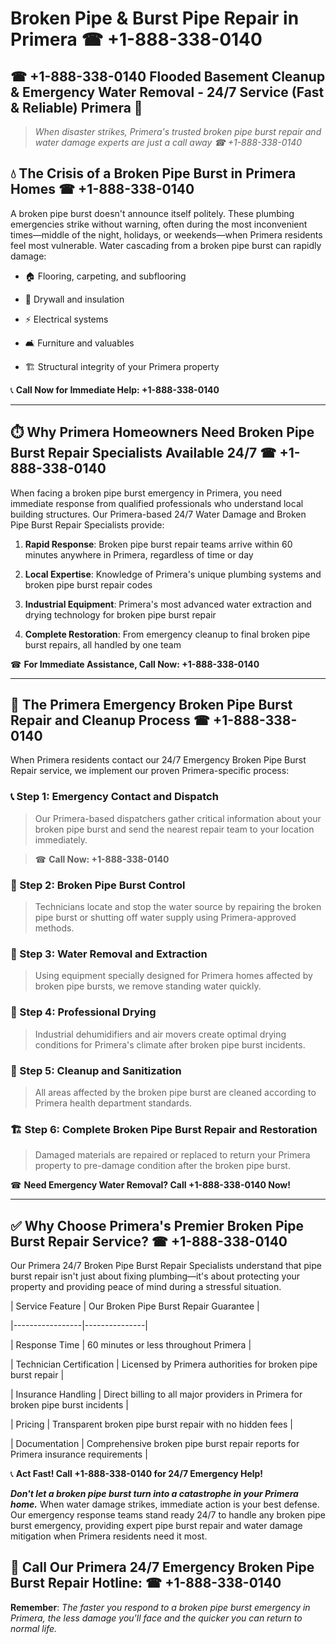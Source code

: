 # Broken Pipe & Burst Pipe Repair in Primera ☎ +1-888-338-0140  
## ☎ +1-888-338-0140 Flooded Basement Cleanup & Emergency Water Removal - 24/7 Service (Fast & Reliable) Primera 🚨  

> *When disaster strikes, Primera's trusted broken pipe burst repair and water damage experts are just a call away ☎ +1-888-338-0140*  

## 💧 The Crisis of a Broken Pipe Burst in Primera Homes ☎ +1-888-338-0140  

A broken pipe burst doesn't announce itself politely. These plumbing emergencies strike without warning, often during the most inconvenient times—middle of the night, holidays, or weekends—when Primera residents feel most vulnerable. Water cascading from a broken pipe burst can rapidly damage:  

* 🏠 Flooring, carpeting, and subflooring  
* 🧱 Drywall and insulation  
* ⚡ Electrical systems  
* 🛋️ Furniture and valuables  
* 🏗️ Structural integrity of your Primera property  

📞 **Call Now for Immediate Help: +1-888-338-0140**  

---  

## ⏱️ Why Primera Homeowners Need Broken Pipe Burst Repair Specialists Available 24/7 ☎ +1-888-338-0140  

When facing a broken pipe burst emergency in Primera, you need immediate response from qualified professionals who understand local building structures. Our Primera-based 24/7 Water Damage and Broken Pipe Burst Repair Specialists provide:  

1. **Rapid Response**: Broken pipe burst repair teams arrive within 60 minutes anywhere in Primera, regardless of time or day  
2. **Local Expertise**: Knowledge of Primera's unique plumbing systems and broken pipe burst repair codes  
3. **Industrial Equipment**: Primera's most advanced water extraction and drying technology for broken pipe burst repair  
4. **Complete Restoration**: From emergency cleanup to final broken pipe burst repairs, all handled by one team  

☎ **For Immediate Assistance, Call Now: +1-888-338-0140**  

---  

## 🔧 The Primera Emergency Broken Pipe Burst Repair and Cleanup Process ☎ +1-888-338-0140  

When Primera residents contact our 24/7 Emergency Broken Pipe Burst Repair service, we implement our proven Primera-specific process:  

### 📞 Step 1: Emergency Contact and Dispatch  
> Our Primera-based dispatchers gather critical information about your broken pipe burst and send the nearest repair team to your location immediately.  
> ☎ **Call Now: +1-888-338-0140**  

### 🚿 Step 2: Broken Pipe Burst Control  
> Technicians locate and stop the water source by repairing the broken pipe burst or shutting off water supply using Primera-approved methods.  

### 🌊 Step 3: Water Removal and Extraction  
> Using equipment specially designed for Primera homes affected by broken pipe bursts, we remove standing water quickly.  

### 💨 Step 4: Professional Drying  
> Industrial dehumidifiers and air movers create optimal drying conditions for Primera's climate after broken pipe burst incidents.  

### 🧼 Step 5: Cleanup and Sanitization  
> All areas affected by the broken pipe burst are cleaned according to Primera health department standards.  

### 🏗️ Step 6: Complete Broken Pipe Burst Repair and Restoration  
> Damaged materials are repaired or replaced to return your Primera property to pre-damage condition after the broken pipe burst.  

☎ **Need Emergency Water Removal? Call +1-888-338-0140 Now!**  

---  

## ✅ Why Choose Primera's Premier Broken Pipe Burst Repair Service? ☎ +1-888-338-0140  

Our Primera 24/7 Broken Pipe Burst Repair Specialists understand that pipe burst repair isn't just about fixing plumbing—it's about protecting your property and providing peace of mind during a stressful situation.  

| Service Feature | Our Broken Pipe Burst Repair Guarantee |  
|-----------------|---------------|  
| Response Time | 60 minutes or less throughout Primera |  
| Technician Certification | Licensed by Primera authorities for broken pipe burst repair |  
| Insurance Handling | Direct billing to all major providers in Primera for broken pipe burst incidents |  
| Pricing | Transparent broken pipe burst repair with no hidden fees |  
| Documentation | Comprehensive broken pipe burst repair reports for Primera insurance requirements |  

📞 **Act Fast! Call +1-888-338-0140 for 24/7 Emergency Help!**  

***Don't let a broken pipe burst turn into a catastrophe in your Primera home.*** When water damage strikes, immediate action is your best defense. Our emergency response teams stand ready 24/7 to handle any broken pipe burst emergency, providing expert pipe burst repair and water damage mitigation when Primera residents need it most.  

## 📱 Call Our Primera 24/7 Emergency Broken Pipe Burst Repair Hotline: ☎ +1-888-338-0140  

**Remember**: *The faster you respond to a broken pipe burst emergency in Primera, the less damage you'll face and the quicker you can return to normal life.*